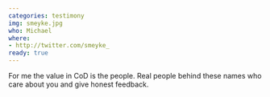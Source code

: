 ```yaml
---
categories: testimony
img: smeyke.jpg
who: Michael
where:
- http://twitter.com/smeyke_
ready: true
---
```

For me the value in CoD is the people. Real people behind these names who care about you and give honest feedback.
